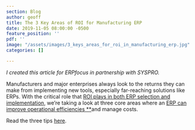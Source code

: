```yaml
---
section: Blog
author: geoff
title: The 3 Key Areas of ROI for Manufacturing ERP
date: 2019-11-05 08:00:00 -0500
feature_position: ''
pdf: ''
image: "/assets/images/3_keys_areas_for_roi_in_manufacturing_erp.jpg"
categories: []

---
```

_I created this article for ERPfocus in partnership with SYSPRO._

Manufacturers and major enterprises always look to the returns they can make from implementing new tools, especially far-reaching solutions like ERPs. With the critical role that [ROI plays in both ERP selection and implementation](https://www.syspro.com/blog/erp-for-manufacturing/5-trends-that-smb-manufacturing-can-steal-from-big-business/), we’re taking a look at three core areas where an [ERP can improve operational efficiencies **](https://www.erpfocus.com/benefits-manufacturing-erp.html)and manage costs.

Read the three tips [here](https://www.syspro.com/blog/erp-for-manufacturing/the-3-key-areas-of-roi-for-manufacturing-erp/).